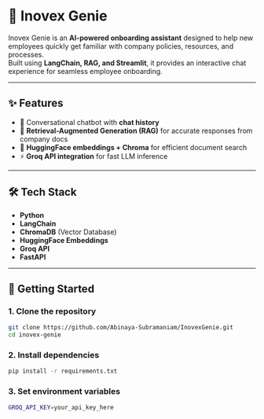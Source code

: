 # 🤖 Inovex Genie

Inovex Genie is an **AI-powered onboarding assistant** designed to help new employees quickly get familiar with company policies, resources, and processes.  
Built using **LangChain, RAG, and Streamlit**, it provides an interactive chat experience for seamless employee onboarding.

---

## ✨ Features
- 💬 Conversational chatbot with **chat history**  
- 📄 **Retrieval-Augmented Generation (RAG)** for accurate responses from company docs  
- 🔎 **HuggingFace embeddings + Chroma** for efficient document search  
- ⚡ **Groq API integration** for fast LLM inference
  
---

## 🛠️ Tech Stack
- **Python**
- **LangChain**
- **ChromaDB** (Vector Database)
- **HuggingFace Embeddings**
- **Groq API**
- **FastAPI**
---

## 🚀 Getting Started

### 1. Clone the repository
```bash
git clone https://github.com/Abinaya-Subramaniam/InovexGenie.git
cd inovex-genie
```

### 2. Install dependencies
```bash
pip install -r requirements.txt
```

### 3. Set environment variables
```bash
GROQ_API_KEY=your_api_key_here
```

